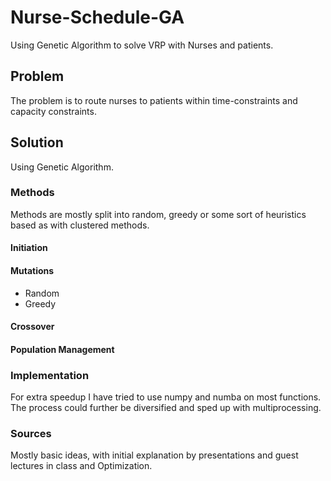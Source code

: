 # Nurse-Schedule-GA

Using Genetic Algorithm to solve VRP with Nurses and patients.

## Problem

The problem is to route nurses to patients within time-constraints and capacity constraints.

## Solution

Using Genetic Algorithm.


### Methods

Methods are mostly split into random, greedy or some sort of heuristics based as with clustered methods.

#### Initiation

#### Mutations

 - Random
 - Greedy

#### Crossover

#### Population Management

### Implementation

For extra speedup I have tried to use numpy and numba on most functions. The process could further be diversified and sped up with multiprocessing.

### Sources

Mostly basic ideas, with initial explanation by presentations and guest lectures in class and Optimization.

